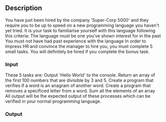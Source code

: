 ## Description
You have just been hired by the company 'Super-Corp 5000' and they require you to be up to speed on a new programming language you haven't yet tried.
It is your task to familiarise yourself with this language following this criteria:
The language must be one you've shown interest for in the past
You must not have had past experience with the language
In order to Impress HR and convince the manager to hire you, you must complete 5 small tasks. You will definitely be hired if you complete the bonus task.


### Input
These 5 tasks are:
Output 'Hello World' to the console.
Return an array of the first 100 numbers that are divisible by 3 and 5.
Create a program that verifies if a word is an anagram of another word.
Create a program that removes a specificed letter from a word.
Sum all the elements of an array
All output will be the expected output of these processes which can be verified in your normal programming language.


### Output